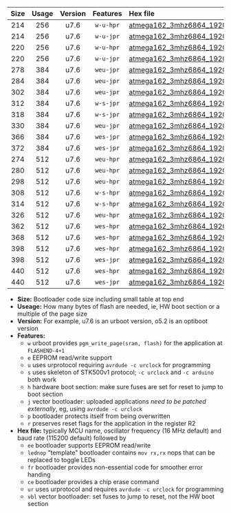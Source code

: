 |Size|Usage|Version|Features|Hex file|
|:-:|:-:|:-:|:-:|:--|
|214|256|u7.6|`w-u-hpr`|[atmega162_3mhz6864_19200bps_ur.hex](https://raw.githubusercontent.com/stefanrueger/urboot/main//atmega162_3mhz6864_19200bps_ur.hex)|
|214|256|u7.6|`w-u-jpr`|[atmega162_3mhz6864_19200bps_ur_vbl.hex](https://raw.githubusercontent.com/stefanrueger/urboot/main//atmega162_3mhz6864_19200bps_ur_vbl.hex)|
|220|256|u7.6|`w-u-hpr`|[atmega162_3mhz6864_19200bps_lednop_ur.hex](https://raw.githubusercontent.com/stefanrueger/urboot/main//atmega162_3mhz6864_19200bps_lednop_ur.hex)|
|220|256|u7.6|`w-u-jpr`|[atmega162_3mhz6864_19200bps_lednop_ur_vbl.hex](https://raw.githubusercontent.com/stefanrueger/urboot/main//atmega162_3mhz6864_19200bps_lednop_ur_vbl.hex)|
|278|384|u7.6|`weu-jpr`|[atmega162_3mhz6864_19200bps_ee_ur_vbl.hex](https://raw.githubusercontent.com/stefanrueger/urboot/main//atmega162_3mhz6864_19200bps_ee_ur_vbl.hex)|
|284|384|u7.6|`weu-jpr`|[atmega162_3mhz6864_19200bps_ee_lednop_ur_vbl.hex](https://raw.githubusercontent.com/stefanrueger/urboot/main//atmega162_3mhz6864_19200bps_ee_lednop_ur_vbl.hex)|
|302|384|u7.6|`weu-jpr`|[atmega162_3mhz6864_19200bps_ee_lednop_fr_ur_vbl.hex](https://raw.githubusercontent.com/stefanrueger/urboot/main//atmega162_3mhz6864_19200bps_ee_lednop_fr_ur_vbl.hex)|
|312|384|u7.6|`w-s-jpr`|[atmega162_3mhz6864_19200bps_vbl.hex](https://raw.githubusercontent.com/stefanrueger/urboot/main//atmega162_3mhz6864_19200bps_vbl.hex)|
|318|384|u7.6|`w-s-jpr`|[atmega162_3mhz6864_19200bps_lednop_vbl.hex](https://raw.githubusercontent.com/stefanrueger/urboot/main//atmega162_3mhz6864_19200bps_lednop_vbl.hex)|
|330|384|u7.6|`weu-jpr`|[atmega162_3mhz6864_19200bps_ee_lednop_fr_ce_ur_vbl.hex](https://raw.githubusercontent.com/stefanrueger/urboot/main//atmega162_3mhz6864_19200bps_ee_lednop_fr_ce_ur_vbl.hex)|
|366|384|u7.6|`wes-jpr`|[atmega162_3mhz6864_19200bps_ee_vbl.hex](https://raw.githubusercontent.com/stefanrueger/urboot/main//atmega162_3mhz6864_19200bps_ee_vbl.hex)|
|372|384|u7.6|`wes-jpr`|[atmega162_3mhz6864_19200bps_ee_lednop_vbl.hex](https://raw.githubusercontent.com/stefanrueger/urboot/main//atmega162_3mhz6864_19200bps_ee_lednop_vbl.hex)|
|274|512|u7.6|`weu-hpr`|[atmega162_3mhz6864_19200bps_ee_ur.hex](https://raw.githubusercontent.com/stefanrueger/urboot/main//atmega162_3mhz6864_19200bps_ee_ur.hex)|
|280|512|u7.6|`weu-hpr`|[atmega162_3mhz6864_19200bps_ee_lednop_ur.hex](https://raw.githubusercontent.com/stefanrueger/urboot/main//atmega162_3mhz6864_19200bps_ee_lednop_ur.hex)|
|298|512|u7.6|`weu-hpr`|[atmega162_3mhz6864_19200bps_ee_lednop_fr_ur.hex](https://raw.githubusercontent.com/stefanrueger/urboot/main//atmega162_3mhz6864_19200bps_ee_lednop_fr_ur.hex)|
|308|512|u7.6|`w-s-hpr`|[atmega162_3mhz6864_19200bps.hex](https://raw.githubusercontent.com/stefanrueger/urboot/main//atmega162_3mhz6864_19200bps.hex)|
|314|512|u7.6|`w-s-hpr`|[atmega162_3mhz6864_19200bps_lednop.hex](https://raw.githubusercontent.com/stefanrueger/urboot/main//atmega162_3mhz6864_19200bps_lednop.hex)|
|326|512|u7.6|`weu-hpr`|[atmega162_3mhz6864_19200bps_ee_lednop_fr_ce_ur.hex](https://raw.githubusercontent.com/stefanrueger/urboot/main//atmega162_3mhz6864_19200bps_ee_lednop_fr_ce_ur.hex)|
|362|512|u7.6|`wes-hpr`|[atmega162_3mhz6864_19200bps_ee.hex](https://raw.githubusercontent.com/stefanrueger/urboot/main//atmega162_3mhz6864_19200bps_ee.hex)|
|368|512|u7.6|`wes-hpr`|[atmega162_3mhz6864_19200bps_ee_lednop.hex](https://raw.githubusercontent.com/stefanrueger/urboot/main//atmega162_3mhz6864_19200bps_ee_lednop.hex)|
|398|512|u7.6|`wes-hpr`|[atmega162_3mhz6864_19200bps_ee_lednop_fr.hex](https://raw.githubusercontent.com/stefanrueger/urboot/main//atmega162_3mhz6864_19200bps_ee_lednop_fr.hex)|
|398|512|u7.6|`wes-jpr`|[atmega162_3mhz6864_19200bps_ee_lednop_fr_vbl.hex](https://raw.githubusercontent.com/stefanrueger/urboot/main//atmega162_3mhz6864_19200bps_ee_lednop_fr_vbl.hex)|
|440|512|u7.6|`wes-hpr`|[atmega162_3mhz6864_19200bps_ee_lednop_fr_ce.hex](https://raw.githubusercontent.com/stefanrueger/urboot/main//atmega162_3mhz6864_19200bps_ee_lednop_fr_ce.hex)|
|440|512|u7.6|`wes-jpr`|[atmega162_3mhz6864_19200bps_ee_lednop_fr_ce_vbl.hex](https://raw.githubusercontent.com/stefanrueger/urboot/main//atmega162_3mhz6864_19200bps_ee_lednop_fr_ce_vbl.hex)|

- **Size:** Bootloader code size including small table at top end
- **Useage:** How many bytes of flash are needed, ie, HW boot section or a multiple of the page size
- **Version:** For example, u7.6 is an urboot version, o5.2 is an optiboot version
- **Features:**
  + `w` urboot provides `pgm_write_page(sram, flash)` for the application at `FLASHEND-4+1`
  + `e` EEPROM read/write support
  + `u` uses urprotocol requiring `avrdude -c urclock` for programming
  + `s` uses skeleton of STK500v1 protocol; `-c urclock` and `-c arduino` both work
  + `h` hardware boot section: make sure fuses are set for reset to jump to boot section
  + `j` vector bootloader: uploaded applications *need to be patched externally*, eg, using `avrdude -c urclock`
  + `p` bootloader protects itself from being overwritten
  + `r` preserves reset flags for the application in the register R2
- **Hex file:** typically MCU name, oscillator frequency (16 MHz default) and baud rate (115200 default) followed by
  + `ee` bootloader supports EEPROM read/write
  + `lednop` "template" bootloader contains `mov rx,rx` nops that can be replaced to toggle LEDs
  + `fr` bootloader provides non-essential code for smoother error handing
  + `ce` bootloader provides a chip erase command
  + `ur` uses urprotocol and requires `avrdude -c urclock` for programming
  + `vbl` vector bootloader: set fuses to jump to reset, not the HW boot section
